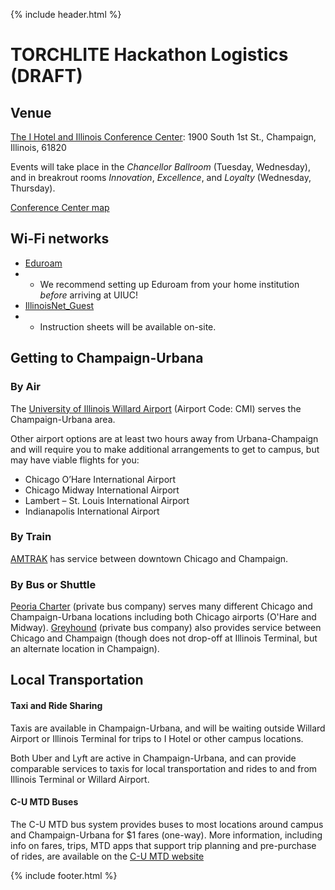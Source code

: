 {% include header.html %}

# TORCHLITE Hackathon Logistics (**DRAFT**)

## Venue
<a href="https://researchpark.illinois.edu/about/amenities/i-hotel-and-conference-center/">The I Hotel and Illinois Conference Center</a>: 1900 South 1st St., Champaign, Illinois, 61820

Events will take place in the *Chancellor Ballroom* (Tuesday, Wednesday), and in breakrout rooms *Innovation*, *Excellence*, and *Loyalty* (Wednesday, Thursday).  

[Conference Center map](https://stayatthei.com/wp-content/uploads/2023/04/event-map.png)

## Wi-Fi networks
* [Eduroam](https://eduroam.org/about/connect-yourself/)
* * We recommend setting up Eduroam from your home institution _before_ arriving at UIUC!
* [IllinoisNet_Guest](https://techservices.illinois.edu/visitor-resource-guide/)
* * Instruction sheets will be available on-site.

## Getting to Champaign-Urbana
### By Air
The [University of Illinois Willard Airport](https://iflycu.com/) (Airport Code: CMI) serves the Champaign-Urbana area.

Other airport options are at least two hours away from Urbana-Champaign and will require you to make additional arrangements to get to campus, but may have viable flights for you:
* Chicago O’Hare International Airport
* Chicago Midway International Airport
* Lambert – St. Louis International Airport
* Indianapolis International Airport

### By Train
[AMTRAK](https://www.amtrak.com/stations/chm.html) has service between downtown Chicago and Champaign.

### By Bus or Shuttle
[Peoria Charter](https://peoriacharter.com/) (private bus company) serves many different Chicago and Champaign-Urbana locations including both Chicago airports (O'Hare and Midway). [Greyhound](https://www.greyhound.com/bus/chicago-il) (private bus company) also provides service between Chicago and Champaign (though does not drop-off at Illinois Terminal, but an alternate location in Champaign).

## Local Transportation
#### Taxi and Ride Sharing
Taxis are available in Champaign-Urbana, and will be waiting outside Willard Airport or Illinois Terminal for trips to I Hotel or other campus locations.

Both Uber and Lyft are active in Champaign-Urbana, and can provide comparable services to taxis for local transportation and rides to and from Illinois Terminal or Willard Airport.

#### C-U MTD Buses
The C-U MTD bus system provides buses to most locations around campus and Champaign-Urbana for $1 fares (one-way). More information, including info on fares, trips, MTD apps that support trip planning and pre-purchase of rides, are available on the [C-U MTD website](https://mtd.org/)

{% include footer.html %}
